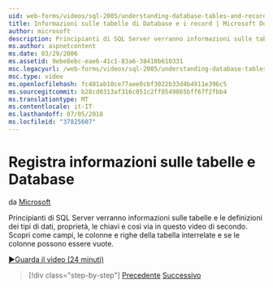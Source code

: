 ```yaml
---
uid: web-forms/videos/sql-2005/understanding-database-tables-and-records
title: Informazioni sulle tabelle di Database e i record | Microsoft Docs
author: microsoft
description: Principianti di SQL Server verranno informazioni sulle tabelle e le definizioni dei tipi di dati, proprietà, le chiavi e così via in questo video di secondo. Scopri come le righe delle tabelle, colonne, un...
ms.author: aspnetcontent
ms.date: 03/29/2006
ms.assetid: 9ebe8ebc-eae6-41c1-83a6-38410b610331
msc.legacyurl: /web-forms/videos/sql-2005/understanding-database-tables-and-records
msc.type: video
ms.openlocfilehash: fc481ab10ce77aee0cbf3022b33d4b4911e396c5
ms.sourcegitcommit: b28cd0313af316c051c2ff8549865bff67f2fbb4
ms.translationtype: MT
ms.contentlocale: it-IT
ms.lasthandoff: 07/05/2018
ms.locfileid: "37825607"
---
```

<a name="understanding-database-tables-and-records"></a>Registra informazioni sulle tabelle e Database
====================
da [Microsoft](https://github.com/microsoft)

Principianti di SQL Server verranno informazioni sulle tabelle e le definizioni dei tipi di dati, proprietà, le chiavi e così via in questo video di secondo. Scopri come campi, le colonne e righe della tabella interrelate e se le colonne possono essere vuote.

[&#9654;Guarda il video (24 minuti)](https://channel9.msdn.com/Blogs/ASP-NET-Site-Videos/understanding-database-tables-and-records)

> [!div class="step-by-step"]
> [Precedente](what-is-a-database.md)
> [Successivo](more-about-column-data-types-and-other-properties.md)
